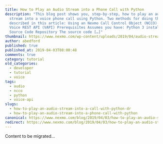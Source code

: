 ```yaml
---
title: How to Play an Audio Stream into a Phone Call with Python
description: "This blog post shows you, step-by-step, how to play an audio
  stream into a voice phone call using Python. Two methods for doing this are
  described in this article: Using an Nexmo Call Control Object (NCCO) Using the
  Voice REST API (VAPI) Prerequisites Assumes you have: Python 3 installed
  Source Code Repository The source code […]"
thumbnail: https://www.nexmo.com/wp-content/uploads/2019/04/audio-stream-call-python.png
author: abedford
published: true
published_at: 2019-04-03T08:00:48
comments: true
category: tutorial
old_categories:
  - developer
  - tutorial
  - voice
tags:
  - audio
  - ncco
  - python
  - voice-api
slugs:
  - how-to-play-an-audio-stream-into-a-call-with-python-dr
  - how-to-play-an-audio-stream-into-a-phone-call-with-python
canonical: https://www.nexmo.com/blog/2019/04/03/how-to-play-an-audio-stream-into-a-call-with-python-dr
redirect: https://www.nexmo.com/blog/2019/04/03/how-to-play-an-audio-stream-into-a-call-with-python-dr
---
```

Content to be migrated...
